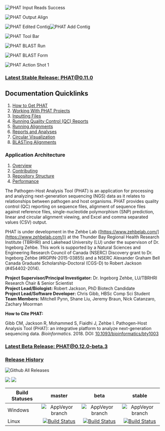 ![PHAT Input Reads Success](https://chgibb.github.io//PHATDocs/docs/latest/InputReadsIn.png)

![PHAT Output Align](https://chgibb.github.io//PHATDocs/docs/latest/OutputAlign.png)

![PHAT Edited Contig](https://chgibb.github.io//PHATDocs/docs/latest/EditedContig.png)![PHAT Add Contig](https://chgibb.github.io//PHATDocs/docs/latest/AddContig.png)

![PHAT Tool Bar](https://chgibb.github.io//PHATDocs/docs/releases/0.1.0-beta.1/covHPV16white.png)

![PHAT BLAST Run](https://chgibb.github.io/PHATDocs/docs/latest/alignBLASTRuns4.png)

![PHAT BLAST Form](https://chgibb.github.io/PHATDocs/docs/latest/blastForm1.png)

![PHAT Action Shot 1](https://chgibb.github.io//PHATDocs/docs/latest/actionShot1.png)

### [Latest Stable Release: PHAT@0.11.0](https://chgibb.github.io/PHATDocs/releases/0.11.0/index)
## Documentation Quicklinks
1. [How to Get PHAT](https://chgibb.github.io/PHATDocs/docs/releases/0.11.0/howToGetPHAT)
2. [Working With PHAT Projects](https://chgibb.github.io/PHATDocs/docs/releases/0.11.0/projects)
3. [Inputting Files](https://chgibb.github.io/PHATDocs/docs/releases/0.11.0/inputtingFiles)
4. [Running Quality Control (QC) Reports](https://chgibb.github.io/PHATDocs/docs/releases/0.11.0/QCReports)
5. [Running Alignments](https://chgibb.github.io/PHATDocs/docs/releases/0.11.0/runningAlignments)
6. [Reports and Analyses](https://chgibb.github.io/PHATDocs/docs/releases/0.11.0/reportsAndAnalyses)
7. [Circular Visualization](https://chgibb.github.io/PHATDocs/docs/releases/0.11.0/circularVisualization)
8. [BLASTing Alignments](https://chgibb.github.io/PHATDocs/docs/releases/0.11.0/blastingAlignments)

### Application Architecture
1. [Overview](https://chgibb.github.io/PHATDocs/docs/releases/0.11.0/archOverview)
2. [Contributing](https://chgibb.github.io/PHATDocs/docs/releases/0.11.0/contributingGuide)
3. [Repository Structure](https://chgibb.github.io/PHATDocs/docs/releases/0.11.0/repoStructure)
4. [Performance](https://chgibb.github.io/PHATDocs/docs/releases/0.11.0/performance)

The Pathogen-Host Analysis Tool (PHAT) is an application for processing and analyzing next-generation sequencing (NGS) data as it relates to relationships between pathogen and host organisms. PHAT provides quality control (QC) reporting on sequence files, alignment of sequence files against reference files, single-nucleotide polymorphism (SNP) prediction, linear and circular alignment viewing, and Excel and comma separated values (CSV) output.

PHAT is under development in the Zehbe Lab ([https://www.zehbelab.com/](https://www.zehbelab.com/)) at the Thunder Bay Regional Health Research Institute (TBRHRI) and Lakehead University (LU) under the supervison of Dr. Ingeborg Zehbe. This work is supported by a Natural Sciences and Engineering Research Council of Canada (NSERC) Discovery grant to Dr. Ingeborg Zehbe (#RGPIN-2015-03855) and a NSERC Alexander Graham Bell Canada Graduate Scholarship-Doctoral (CGS-D) to Robert Jackson (#454402-2014).  

**Project Supervisor/Principal Investigator:** Dr. Ingeborg Zehbe, LU/TBRHRI Research Chair & Senior Scientist    
**Project Lead/Biologist:** Robert Jackson, PhD Biotech Candidate    
**Project Lead/Software Developer:** Chris Gibb, HBSc Comp Sci Student  
**Team Members:** Mitchell Pynn, Shane Liu, Jeremy Braun, Nick Catanzaro, Zachary Moorman

**How to Cite PHAT:**

Gibb CM, Jackson R, Mohammed S, Fiaidhi J, Zehbe I. Pathogen-Host Analysis Tool (PHAT): an integrative platform to analyze next-generation sequencing data. *Bioinformatics*. 2018. DOI: [10.1093/bioinformatics/bty1003](https://doi.org/10.1093/bioinformatics/bty1003)

### [Latest Beta Release: PHAT@0.12.0-beta.3](https://chgibb.github.io/PHATDocs/releases/0.12.0-beta.3/index)

### [Release History](https://chgibb.github.io/PHATDocs/allReleases)

![Github All Releases](https://img.shields.io/github/downloads/chgibb/PHAT/total.svg)

[![](https://tokei.rs/b1/github/chgibb/PHAT?category=files)](https://github.com/Aaronepower/tokei) [![](https://tokei.rs/b1/github/chgibb/PHAT?category=lines)](https://github.com/Aaronepower/tokei)  

| Build Statuses        | master           | beta  | stable  |
| ------------- |:-------------:| :-----:|:-------:|
| Windows       | ![AppVeyor branch](https://ci.appveyor.com/api/projects/status/k0awa1ask2ilarkn/branch/master?svg=true) | ![AppVeyor branch](https://ci.appveyor.com/api/projects/status/k0awa1ask2ilarkn/branch/beta?svg=true) | ![AppVeyor branch](https://ci.appveyor.com/api/projects/status/k0awa1ask2ilarkn/branch/stable?svg=true)
| Linux         | [![Build Status](https://travis-ci.org/chgibb/PHAT.svg?branch=master)](https://travis-ci.org/chgibb/PHAT)      |   [![Build Status](https://travis-ci.org/chgibb/PHAT.svg?branch=beta)](https://travis-ci.org/chgibb/PHAT) |  [![Build Status](https://travis-ci.org/chgibb/PHAT.svg?branch=stable)](https://travis-ci.org/chgibb/PHAT)
